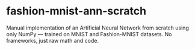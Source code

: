 # fashion-mnist-ann-scratch
Manual implementation of an Artificial Neural Network from scratch using only NumPy — trained on MNIST and Fashion-MNIST datasets. No frameworks, just raw math and code.
